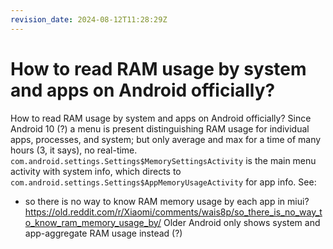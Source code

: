 ```yaml
---
revision_date: 2024-08-12T11:28:29Z
---
```

# How to read RAM usage by system and apps on Android officially?
How to read RAM usage by system and apps on Android officially?
Since Android 10 (?) a menu is present distinguishing RAM usage for individual apps, processes, and system; but only average and max for a time of many hours (3, it says), no real-time.
`com.android.settings.Settings$MemorySettingsActivity` is the main menu activity with system info, which directs to `com.android.settings.Settings$AppMemoryUsageActivity` for app info.
See:
* so there is no way to know RAM memory usage by each app in miui? https://old.reddit.com/r/Xiaomi/comments/wais8p/so_there_is_no_way_to_know_ram_memory_usage_by/
Older Android only shows system and app-aggregate RAM usage instead (?)